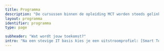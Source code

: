 ```yaml
---
title: Programma
description: "De cursussen binnen de opleiding MCT worden steeds gelinkt aan 5 pijlers: code, connect, analyze, create en integrate."
layout: programma
identifier: programma
type: page

subheader: "Wat wordt jouw toekomst?"
intro: "Na een stevige IT basis kies je een uitstroomprofiel: [Smart Tech & AI Creator](#profile-smart-tech-ai), [Web App Developer](#profile-web-app), [AI Engineer](ai-engineer) of [IoT Infrastructure Engineer](#profile-infrastructure-engineer)."
---
```

